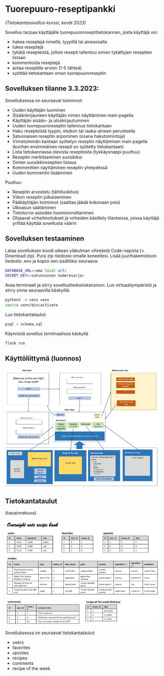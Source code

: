 # Tuorepuuro-reseptipankki
_(Tietokantasovellus-kurssi, kevät 2023)_


Sovellus tarjoaa käyttäjälle tuorepuuroreseptitietokannan, josta käyttäjä voi: 
- hakea reseptejä nimellä, tyypillä tai ainesosalla
- lukea reseptejä
- tykätä resepteistä, jolloin resepti tallentuu omien tykättyjen reseptien listaan
- kommentoida reseptejä
- antaa reseptille arvion (1-5 tähteä)
- syöttää tietokantaan oman tuorepuuroreseptin


## Sovelluksen tilanne 3.3.2023:

Sovelluksessa on seuraavat toiminnot:
- Uuden käyttäjän luominen
- Sisäänkirjauneen käyttäjän nimen näyttäminen main pagella
- Käyttäjän sisään- ja uloskirjautuminen
- Uuden tuorepuuroreseptin tallennus tietokantaan
- Haku resepteistä tyypin, otsikon tai raaka-aineen perusteella
- Satunnaisen reseptin arpominen (osana hakutoimintoja)
- Viimeisimmän kantaan syötetyn reseptin näyttäminen main pagella (kunhan ensimmäinen resepti on syötetty tietokantaan)
- Lista tietokannassa olevista resepteista (tykkäysnappi puuttuu)
- Reseptin merkitseminen suosikiksi
- Omien suosikkireseptien listaus
- Kommenttien näyttäminen reseptin yhteydessä
- Uuden kommentin lisääminen

Puuttuu:
- Reseptin arvostelu (tähtiluokitus)
- Viikon reseptin julkaiseminen
- Pääkäyttäjän toiminnot (saattaa jäädä kokonaan pois)
- Ulkoasun säätäminen
- Tietoturva-asioiden huomioonottaminen
- Ohjaavat virheilmoitukset ja virheiden käsittely tilanteissa, joissa käyttäjä yrittää käyttää sovellusta väärin


## Sovelluksen testaaminen

Lataa sovelluksen koodi oikean yläkulman vihreästä Code-napista (> Download zip). Pura zip-tiedosto omalle koneellesi. Lisää juurihakemistoon tiedosto .env ja kopioi sen sisällöksi seuraava:

```bash
DATABASE_URL=<oma local url>
SECRET_KEY=<satunnainen numerosarja>
```

Avaa terminaali ja siirry sovellustiedostokansioon. Luo virtuaaliympäristö ja siirry sinne seuraavilla käskyillä:
```bash
python3 -m venv venv
source venv/bin/activate
```

Luo tietokantataulut:

```bash
psql < schema.sql
```

Käynnistä sovellus terminaalissa käskyllä

```bash
flask run
```


## Käyttöliittymä (luonnos)

![](https://github.com/KatjaKvintus/Overnight-oats-recipe-bank/blob/master/documents/ui.jpeg)



## Tietokantataulut 
(havainnekuva)

![](https://github.com/KatjaKvintus/Overnight-oats-recipe-bank/blob/master/documents/tables.jpeg)

Sovelluksessa on seuraavat tietokantataulut:
- users
- favorites
- upvotes
- recipes
- comments
- recipe of the week
